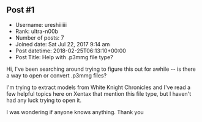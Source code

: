 ## Post #1
- Username: ureshiiiiii
- Rank: ultra-n00b
- Number of posts: 7
- Joined date: Sat Jul 22, 2017 9:14 am
- Post datetime: 2018-02-25T06:13:10+00:00
- Post Title: Help with .p3mmg file type?

Hi, I've been searching around trying to figure this out for awhile -- is there a way to open or convert .p3mmg files?

I'm trying to extract models from White Knight Chronicles and
I've read a few helpful topics here on Xentax that mention this file type, 
but I haven't had any luck trying to open it.

I was wondering if anyone knows anything.
Thank you
